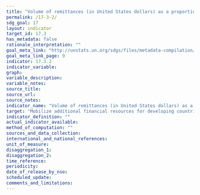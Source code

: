 ```yaml
---
title: "Volume of remittances (in United States dollars) as a proportion of total GDP"
permalink: /17-3-2/
sdg_goal: 17
layout: indicator
target_id: 17.3
has_metadata: false
rationale_interpretation: ""
goal_meta_link: "http://unstats.un.org/sdgs/files/metadata-compilation/Metadata-Goal-17.pdf"
goal_meta_link_page: 9
indicator: 17.3.2
indicator_variable: 
graph: 
variable_description: 
variable_notes: 
source_title: 
source_url: 
source_notes: 
indicator_name: "Volume of remittances (in United States dollars) as a proportion of total GDP"
target: "Mobilize additional financial resources for developing countries from multiple sources."
indicator_definition: ""
actual_indicator_available: 
method_of_computation: ""
sources_and_data_collection: 
international_and_national_references: 
unit_of_measure: 
disaggregation_1: 
disaggregation_2: 
time_reference: 
periodicity: 
date_of_release_by_nso: 
scheduled_update: 
comments_and_limitations: 
---
```


